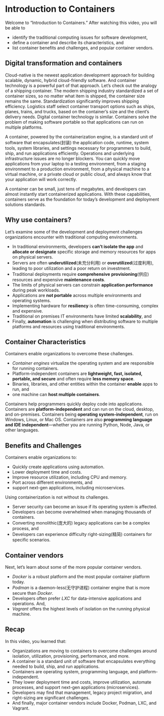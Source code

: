 # Introduction to Containers

Welcome to “Introduction to Containers.” After watching this video, you will be able to 

- identify the traditional computing issues for software development, 
- define a container and describe its characteristics, and 
- list container benefits and challenges, and popular container vendors. 

## Digital transformation and containers

Cloud-native is the newest application development approach for building scalable, dynamic, hybrid cloud-friendly software. And container technology is a powerful part of that approach. Let’s check out the analogy of a shipping container. The modern shipping industry standardized a set of container sizes, so no matter what item is shipped, the container size remains the same. Standardization significantly improves shipping efficiency. Logistics staff select container transport options such as ships, planes, trains, and trucks, based on the container’s size and the client’s delivery needs. Digital container technology is similar. Containers solve the problem of making software portable so that applications can run on multiple platforms. 

A container, powered by the containerization engine, is a standard unit of software that encapsulates(封装) the application code, runtime, system tools, system libraries, and settings necessary for programmers to build, ship, and run applications efficiently. Operations and underlying infrastructure issues are no longer blockers. You can quickly move applications from your laptop to a testing environment, from a staging environment to a production environment, from a physical machine to a virtual machine, or a private cloud or public cloud, and always know that your application will work correctly. 

A container can be small, just tens of megabytes, and developers can almost instantly start containerized applications. With these capabilities, containers serve as the foundation for today’s development and deployment solutions standards. 

## Why use containers?

Let’s examine some of the development and deployment challenges organizations encounter with traditional computing environments. 

- In traditional environments, developers **can’t isolate the app** and **allocate or designate** specific storage and memory resources for apps on physical servers. 
- Servers are often **underutilized**(未充分利用) or **overutilized**(过度利用), leading to poor utilization and a poor return on investment. 
- Traditional deployments require **comprehensive** **provisioning**(供应) resources and expensive **maintenance costs**. 
- The limits of physical servers can constrain **application performance** during peak workloads. 
- Applications are **not portable** across multiple environments and operating systems. 
- Implementing hardware for **resiliency** is often time-consuming, complex and expensive. 
- Traditional on premises IT environments have limited **scalability**, and 
- Finally, **automation** is challenging when distributing software to multiple platforms and resources using traditional environments. 

## Container Characteristics

Containers enable organizations to overcome these challenges. 

- *Container engines* virtualize the operating system and are responsible for running containers. 
- Platform-independent containers are **lightweight, fast, isolated, portable, and secure** and often require **less memory space**. 
- Binaries, libraries, and other entities within the container **enable** apps to run, and 
- one machine can **host multiple containers**. 

Containers help programmers quickly deploy code into applications. Containers are **platform-independent** and can run on the cloud, desktop, and on-premises. Containers being **operating system-independent**, run on Windows, Linux, or Mac OS. Containers are also **programming language and IDE independent**—whether you are running Python, Node, Java, or other languages. 

## Benefits and Challenges

Containers enable organizations to: 

- Quickly create applications using automation. 
- Lower deployment time and costs. 
- Improve resource utilization, including CPU and memory. 
- Port across different environments, and 
- support next-gen applications, including microservices. 

Using containerization is not without its challenges. 

- Server security can become an issue if its operating system is affected. 
- Developers can become overwhelmed when managing thousands of containers. 
- Converting monolithic(庞大的) legacy applications can be a complex process, and 
- Developers can experience difficulty right-sizing(精简) containers for specific scenarios. 

## Container vendors

Next, let’s learn about some of the more popular container vendors. 

- *Docker* is a robust platform and the most popular container platform today. 
- *Podman* is a daemon-less(无守护进程) container engine that is more secure than *Docker*. 
- Developers often prefer *LXC* for data-intensive applications and operations. And, 
- *Vagrant* offers the highest levels of isolation on the running physical machine. 

## Recap

In this video, you learned that: 

- Organizations are moving to containers to overcome challenges around isolation, utilization, provisioning, performance, and more. 
- A container is a standard unit of software that encapsulates everything needed to build, ship, and run applications. 
- Containers are operating system, programming language, and platform-independent. 
- They lower deployment time and costs, improve utilization, automate processes, and support next-gen applications (microservices). 
- Developers may find that management, legacy project migration, and right-sizing are significant challenges. 
- And finally, major container vendors include Docker, Podman, LXC, and Vagrant. 
